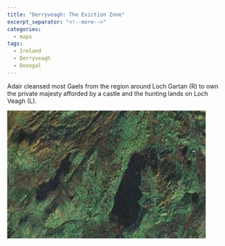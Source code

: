 ```yaml
---
title: "Derryveagh: The Eviction Zone"
excerpt_separator: "<!--more-->"
categories:
  - maps
tags:
  - Ireland
  - Derryveagh
  - Donegal
---
```

Adair cleansed most Gaels from the region around Loch Gartan (R) to own the private majesty afforded by a castle and the hunting lands on Loch Veagh (L).
<!--more-->
![(Google Maps)](/images/maps/eviction-zone.jpg)  
